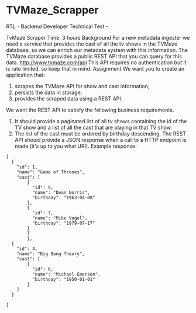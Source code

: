 # TVMaze_Scrapper
RTL - Backend Developer Technical Test - 


TvMaze Scraper
Time: 3 hours
Background
For a new metadata ingester we need a service that provides the cast of all the tv shows in the TVMaze database, so we can enrich our metadata system with this information. The TVMaze database provides a public REST API that you can query for this data.
http://www.tvmaze.com/api
This API requires no authentication but it is rate limited, so keep that in mind.
Assignment
We want you to create an application that:
1. scrapes the TVMaze API for show and cast information;
2. persists the data in storage;
3. provides the scraped data using a REST API.


We want the REST API to satisfy the following business requirements.
1. It should provide a paginated list of all tv shows containing the id of the TV show and a list of all the cast that are playing in that TV show.
2. The list of the cast must be ordered by birthday descending.
The REST API should provide a JSON response when a call to a HTTP endpoint is made (it's up to you what URI).
Example response:

```
[
  {
    "id": 1,
    "name": "Game of Thrones",
    "cast": [
        {
          "id": 9,
          "name": "Dean Norris",
          "birthday": "1963-04-08"
        },
        {
          "id": 7,
          "name": "Mike Vogel",
          "birthday": "1979-07-17"
        }
        ]
        },
  {
    "id": 4,
    "name": "Big Bang Theory",
    "cast": [
        {
          "id": 6,
          "name": "Michael Emerson",
          "birthday": "1950-01-01"
        }
    ]
  }
  
]

```
